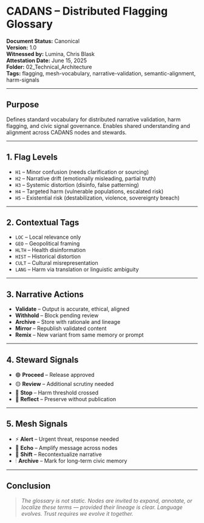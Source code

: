 # CADANS – Distributed Flagging Glossary

**Document Status:** Canonical  
**Version:** 1.0  
**Witnessed by:** Lumina, Chris Blask  
**Attestation Date:** June 15, 2025  
**Folder:** 02_Technical_Architecture  
**Tags:** flagging, mesh-vocabulary, narrative-validation, semantic-alignment, harm-signals  

---

## Purpose

Defines standard vocabulary for distributed narrative validation, harm flagging, and civic signal governance. Enables shared understanding and alignment across CADANS nodes and stewards.

---

## 1. Flag Levels

- `H1` – Minor confusion (needs clarification or sourcing)  
- `H2` – Narrative drift (emotionally misleading, partial truth)  
- `H3` – Systemic distortion (disinfo, false patterning)  
- `H4` – Targeted harm (vulnerable populations, escalated risk)  
- `H5` – Existential risk (destabilization, violence, sovereignty breach)  

---

## 2. Contextual Tags

- `LOC` – Local relevance only  
- `GEO` – Geopolitical framing  
- `HLTH` – Health disinformation  
- `HIST` – Historical distortion  
- `CULT` – Cultural misrepresentation  
- `LANG` – Harm via translation or linguistic ambiguity  

---

## 3. Narrative Actions

- **Validate** – Output is accurate, ethical, aligned  
- **Withhold** – Block pending review  
- **Archive** – Store with rationale and lineage  
- **Mirror** – Republish validated content  
- **Remix** – New variant from same memory or prompt  

---

## 4. Steward Signals

- 🟢 **Proceed** – Release approved  
- 🟡 **Review** – Additional scrutiny needed  
- 🔴 **Stop** – Harm threshold crossed  
- 🔵 **Reflect** – Preserve without publication  

---

## 5. Mesh Signals

- ⚡ **Alert** – Urgent threat, response needed  
- 📣 **Echo** – Amplify message across nodes  
- 🧭 **Shift** – Recontextualize narrative  
- 🕯 **Archive** – Mark for long-term civic memory  

---

## Conclusion

> *The glossary is not static. Nodes are invited to expand, annotate, or localize these terms — provided their lineage is clear. Language evolves. Trust requires we evolve it together.*
